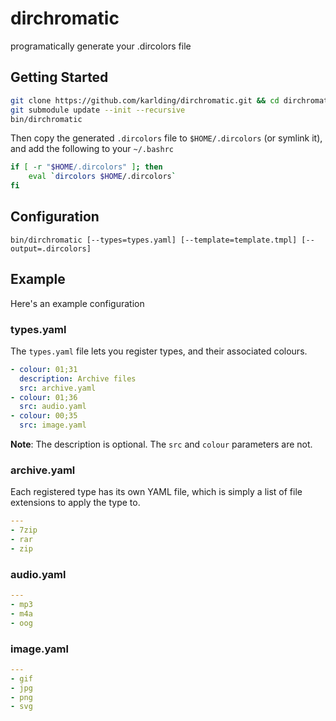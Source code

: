# dirchromatic
programatically generate your .dircolors file

## Getting Started
```bash
git clone https://github.com/karlding/dirchromatic.git && cd dirchromatic/
git submodule update --init --recursive
bin/dirchromatic
```

Then copy the generated ``.dircolors`` file to ``$HOME/.dircolors`` (or symlink it), and add the following to your ``~/.bashrc``

```bash
if [ -r "$HOME/.dircolors" ]; then
    eval `dircolors $HOME/.dircolors`
fi
```

## Configuration
```
bin/dirchromatic [--types=types.yaml] [--template=template.tmpl] [--output=.dircolors]
```

## Example
Here's an example configuration

### types.yaml
The ``types.yaml`` file lets you register types, and their associated colours.

```yaml
- colour: 01;31
  description: Archive files
  src: archive.yaml
- colour: 01;36 
  src: audio.yaml
- colour: 00;35
  src: image.yaml
```

**Note**: The description is optional. The ``src`` and ``colour`` parameters are not.

### archive.yaml

Each registered type has its own YAML file, which is simply a list of file extensions to apply the type to.

```yaml
---
- 7zip
- rar
- zip
```

### audio.yaml
```yaml
---
- mp3
- m4a
- oog
```

### image.yaml
```yaml
---
- gif
- jpg
- png
- svg
```
